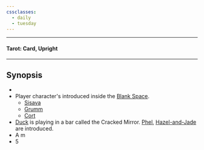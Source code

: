 ```yaml
---
cssclasses:
  - daily
  - tuesday
---
```

***
#### Tarot: Card, Upright
***
## Synopsis
- 
- Player character's introduced inside the [Blank Space](../-Locations--Planes/Blank%20Space.md).
	- [Sisava](../-Characters/Sisava.md)
	- [Grumm](../-Characters/Grumm.md)
	- [Cort](../-Characters/Cort.md)
- [Duck](../-Characters/Duck.md) is playing in a bar called the Cracked Mirror. [Phel](../-Characters/Phel.md), [Hazel-and-Jade](../-Characters/Hazel-and-Jade.md) are introduced.
- A m
- 5